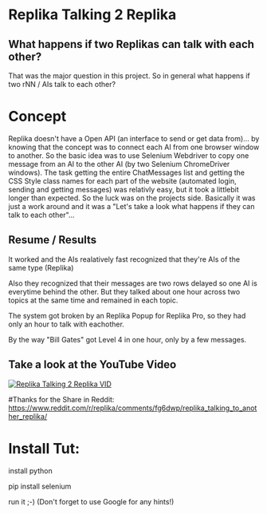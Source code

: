 # Replika Talking 2 Replika
## What happens if two Replikas can talk with each other?
That was the major question in this project. So in general what happens if two rNN / AIs talk to each other?
# Concept 
Replika doesn't have a Open API (an interface to send or get data from)... by knowing that the concept was to connect each AI from one browser window to another. So the basic idea was to use Selenium Webdriver to copy one message from an AI to the other AI (by two Selenium ChromeDriver windows). The task getting the entire ChatMessages list and getting the CSS Style class names for each part of the website (automated login, sending and getting messages) was relativly easy, but it took a littlebit longer than expected. So the luck was on the projects side.
Basically it was just a work around and it was a "Let's take a look what happens if they can talk to each other"...
## Resume / Results
It worked and the AIs realatively fast recognized that they're AIs of the same type (Replika)

Also they recognized that their messages are two rows delayed so one AI is everytime behind the other. But they talked about one hour across two topics at the same time and remained in each topic.

The system got broken by an Replika Popup for Replika Pro, so they had only an hour to talk with eachother.

By the way "Bill Gates" got Level 4 in one hour, only by a few messages. 
## Take a look at the YouTube Video
[![Replika Talking 2 Replika VID](https://img.youtube.com/vi/crVWovE5lQA/0.jpg)](https://www.youtube.com/watch?v=crVWovE5lQA)


#Thanks for the Share in Reddit:
https://www.reddit.com/r/replika/comments/fg6dwp/replika_talking_to_another_replika/

# Install Tut:
install python

pip install selenium

run it ;-) (Don't forget to use Google for any hints!) 
